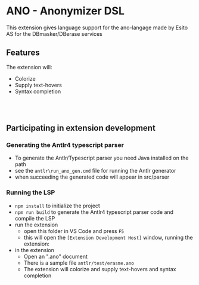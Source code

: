 # ANO - Anonymizer DSL

This extension gives language support for the ano-langage made by Esito AS for the DBmasker/DBerase services

## Features
The extension will:
* Colorize 
* Supply text-hovers 
* Syntax completion

<br/>
<br/>

## Participating in extension development

### Generating the Antlr4 typescript parser
* To generate the Antlr/Typescript parser you need Java installed on the path
* see the `antlr\run_ano_gen.cmd` file for running the Antlr generator
* when succeeding the generated code will appear in src/parser

### Running the LSP
* `npm install` to initialize the project
* `npm run build` to generate the Antlr4 typescript parser code and compile the LSP
* run the extension
  * open this folder in VS Code and press `F5`
  * this will open the `[Extension Development Host]` window, running the extension:
* in the extension  
  * Open an ".ano" document
  * There is a sample file `antlr/test/erasme.ano`
  * The extension will colorize and supply text-hovers and syntax completion
